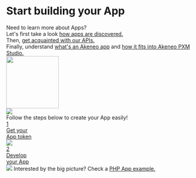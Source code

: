 <h1 class="tutorial-title">Start building your App</h1>

<div class="block-about-app">
    <div class="block-about-app-title">Need to learn more about Apps?</div>
    <div class="block-about-app-row">
        <div class="block-about-app-text">
            <div>Let's first take a look&nbsp;<span class="block-link"><a href="https://apps.akeneo.com/">how apps are discovered.</a></span></div>
            <div>Then,&nbsp;<span class="block-link"><a href="/api-reference-index.html">get acquainted with our APIs.</a></span></div>
            <div>Finally, understand&nbsp;<span class="block-link"><a href="/apps/overview.html#whats-an-akeneo-app">what's an Akeneo app</a></span> and&nbsp;<span class="block-link"><a href="/apps/overview.html#how-apps-fit-into-akeneo-pxm-studio">how it fits into Akeneo PXM Studio.</a></span></div>
        </div>
        <div class="block-about-app-img">
            <img src="/img/illustrations/illus--Coding.svg" width="140px">
        </div>
    </div>
</div>

<div class="block-create-app">
  <img class="block-create-app-views" src="/img/illustrations/illus--Views.svg">
  <div class="block-create-app-title">Follow the steps below to create your App easily!</div>
  <div class="block-create-app-row">
    <a href="/tutorials/how-to-get-your-app-token.html" class="next-steps-button">
      <div class="next-steps-button-number">1</div>
      <div class="next-steps-button-text">
        Get your<br>
        App token
      </div>
    </a>
    <div class="arrow-back">
      <img src="/img/icons/icon--arrow-back.svg">
    </div>
    <a href="/tutorials/homepage.html#tags=App Workflow" class="next-steps-button">
      <div class="next-steps-button-number">2</div>
      <div class="next-steps-button-text">
        Develop<br>
        your App
      </div>
    </a>
  </div>
  <div class="block-create-app-row block-create-app-text">
    <img class="block-create-app-github" src="/img/icons/icon--github.png" />
    Interested by the big picture? Check a&nbsp;<span class="block-link"><a href="https://github.com/akeneo/demo-app">PHP App example.</a></span>
  </div>
</div>
